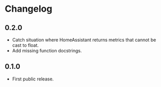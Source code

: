 # Changelog

## 0.2.0

* Catch situation where HomeAssistant returns metrics that cannot be cast to
  float.
* Add missing function docstrings.
## 0.1.0

* First public release.
